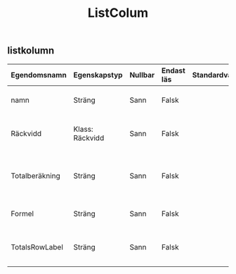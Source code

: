 ﻿---
title: ListColum
second_title: Aspose.Cells Cloud Documen
type: docs
url: /sv/specification/model/listcolumn/
description: "Aspose.Cells Molnmodellspecifikation: ListColumn. Hantera enkelt Excel och andra kalkylarksdokument med funktioner som att öppna, generera, redigera, dela, slå samman, jämföra och konvertera"
weight: 50
---
## **listkolumn**

 

| Egendomsnamn| Egenskapstyp| Nullbar| Endast läs| Standardvärde| Beskrivning|
|:- |:- |:- |:- |:- |:- |
| namn| Sträng| Sann| Falsk|| Hämtar och ställer in namnet på kolumnen.|
| Räckvidd| Klass: Räckvidd| Sann| Falsk|| Hämtar intervallet för den här listkolumnen.|
| Totalberäkning| Sträng| Sann| Falsk|| Hämtar och ställer in beräkningstypen i raden Totals i listkolumnen.|
|Formel| Sträng| Sann| Falsk|| Hämtar och ställer in formeln för listkolumnen.|
| TotalsRowLabel| Sträng| Sann| Falsk|| Hämtar och ställer in visningsetiketter för total rad.|

